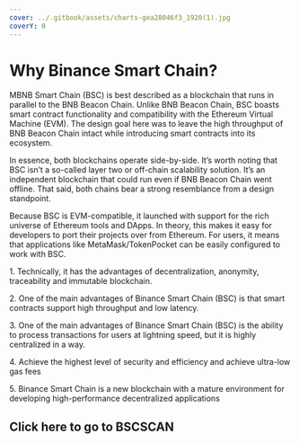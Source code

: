 ```yaml
---
cover: ../.gitbook/assets/charts-gea28046f3_1920(1).jpg
coverY: 0
---
```


# Why Binance Smart Chain?

MBNB Smart Chain (BSC) is best described as a blockchain that runs in parallel to the BNB Beacon Chain. Unlike BNB Beacon Chain, BSC boasts smart contract functionality and compatibility with the Ethereum Virtual Machine (EVM). The design goal here was to leave the high throughput of BNB Beacon Chain intact while introducing smart contracts into its ecosystem.

In essence, both blockchains operate side-by-side. It’s worth noting that BSC isn’t a so-called layer two or off-chain scalability solution. It’s an independent blockchain that could run even if BNB Beacon Chain went offline. That said, both chains bear a strong resemblance from a design standpoint.

Because BSC is EVM-compatible, it launched with support for the rich universe of Ethereum tools and DApps. In theory, this makes it easy for developers to port their projects over from Ethereum. For users, it means that applications like MetaMask/TokenPocket can be easily configured to work with BSC.

1\. Technically, it has the advantages of decentralization, anonymity, traceability and immutable blockchain.

2\. One of the main advantages of Binance Smart Chain (BSC) is that smart contracts support high throughput and low latency.

3\. One of the main advantages of Binance Smart Chain (BSC) is the ability to process transactions for users at lightning speed, but it is highly centralized in a way.

4\. Achieve the highest level of security and efficiency and achieve ultra-low gas fees

5\. Binance Smart Chain is a new blockchain with a mature environment for developing high-performance decentralized applications

## &#x20;Click here to go to BSCSCAN  <a href="#www.bscscan.com" id="www.bscscan.com"></a>
